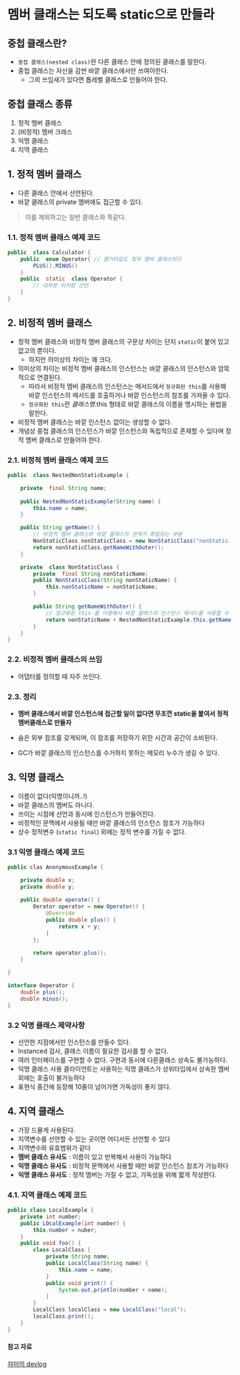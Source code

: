 # 멤버 클래스는 되도록 static으로 만들라

## 중첩 클래스란?
- `중첩 클래스(nested class)`란 다른 클래스 안에 정의된 클래스를 말한다.
- 중첩 클래스는 자신을 감싼 바깥 클래스에서만 쓰여야한다.
	- 그외 쓰임새가 있다면 톱레벨 클래스로 만들어야 한다.

## 중첩 클래스 종류

1. 정적 멤버 클래스
2. (비정적) 멤버 크래스
3. 익명 클래스
4. 지역 클래스


## 1. 정적 멤버 클래스

- 다른 클래스 안에서 선언된다.
- 바깥 클래스의 private 멤버에도 접근할 수 있다. 

> 이를 제외하고는 일반 클래스와 똑같다.

### 1.1. 정적 멤버 클래스 예제 코드
```java
public  class Calculator {
	public  enum Operator{ // 열거타입도 정적 멤버 클래스이다
		PLUS(),MINUS()
	}
	public  static  class Operator {
		// 대부분 이처럼 선언 
	}
}
```

## 2. 비정적 멤버 클래스

- 정적 멤버 클래스와 비정적 멤버 클래스의 구문상 차이는 단지 `static`이 붙어 있고 없고의 뿐이다.
	- 하지만 의미상의 차이는 꽤 크다.
- 의미상의 차이는 비정적 멤버 클래스의 인스턴스는 바깥 클래스의 인스턴스와 암묵적으로 연결된다.
	- 따라서 비정적 멤버 클래스의 인스턴스는 메서드에서 `정규화된 this`를 사용해 바깥 인스턴스의 메서드를 호출하거나 바깥 인스턴스의 참조를 가져올 수 있다.
	- `정규화된 this`란 *클래스명*.this 형태로 바깥 클래스의 이름을 명시하는 용법을 말한다.
- 비정적 멤버 클래스는 바깥 인스턴스 없이는 생성할 수 없다.
- 개념상 중첩 클래스의 인스턴스가 바깥 인스턴스와 독립적으로 존재할 수 있다며 정적 멤버 클래스로 만들어야 한다.

### 2.1. 비정적 멤버 클래스 예제 코드

```java
public  class NestedNonStaticExample {

	private  final String name;
	
	public NestedNonStaticExample(String name) {
		this.name = name;
	} 

	public String getName() {
		// 비정적 멤버 클래스와 바깥 클래스의 관계가 확립되는 부분
		NonStaticClass nonStaticClass = new NonStaticClass("nonStatic : ");
		return nonStaticClass.getNameWithOuter();
	}

	private  class NonStaticClass {
		private  final String nonStaticName;
		public NonStaticClass(String nonStaticName) {
			this.nonStaticName = nonStaticName;
		}

		public String getNameWithOuter() {
			// 정규화된 this 를 이용해서 바깥 클래스의 인스턴스 메서드를 사용할 수 있다. 
			return nonStaticName + NestedNonStaticExample.this.getName();
		}
	}
}
```

### 2.2. 비정적 멤버 클래스의 쓰임
- 어댑터를 정의할 때 자주 쓰인다.

### 2.3. 정리

- **멤버 클래스에서 바깥 인스턴스에 접근할 일이 없다면 무조껀 static을 붙여서 정적 멤버클래스로 만들자**

-   숨은 외부 참조를 갖게되며, 이 참조를 저장하기 위한 시간과 공간이 소비된다.

-   GC가 바깥 클래스의 인스턴스를 수거하지 못하는 메모리 누수가 생길 수 있다.

## 3. 익명 클래스

-   이름이 없다(익명이니까..!)
-   바깥 클래스의 멤버도 아니다.
-   쓰이는 시점에 선언과 동시에 인스턴스가 만들어진다.
-   비정적인 문맥에서 사용될 때만 바깥 클래스의 인스턴스 참조가 가능하다
-   상수 정적변수 (`static final`) 외에는 정적 변수를 가질 수 없다.


### 3.1 익명 클래스 예제 코드

```java
public clas AnonymousExample {

	private double x;
	private double y;
	
	public double operate() {
		Oerator operator = new Operator() {
			@Override
			public double plus() {
				return x + y;
			}
		};

		return operator.plus();
	}
	
}

interface Oeperator {
	double plus();
	double minus();
}
```

### 3.2 익명 클래스 제약사항

-   선언한 지점에서만 인스턴스를 만들수 있다.
-   Instanced 검사, 클래스 이름이 필요한 검사를 할 수 없다.
-   여러 인터페이스를 구현할 수 없다. 구현과 동시에 다른클래스 상속도 불가능하다.
-   익명 클래스 사용 클라이언트는 사용하는 익명 클래스가 상위타입에서 상속한 멤버외에는 호출이 불가능하다
-   표현식 중간에 등장해 10줄이 넘어가면 가독성이 좋지 않다.

## 4. 지역 클래스

-   가장 드물게 사용된다.
-   지역변수를 선언할 수 있는 곳이면 어디서든 선언할 수 있다
-   지역변수와 유효범위가 같다
-   **멤버 클래스 유사도**  : 이름이 있고 반복해서 사용이 가능하다
-   **익명 클래스 유사도**  : 비정적 문맥에서 사용할 때만 바깥 인스턴스 참조가 가능하다
-   **익명 클래스 유사도**  : 정적 멤버는 가질 수 없고, 가독성을 위해 짧게 작성한다.

### 4.1. 지역 클래스 예제 코드

```java
public class LocalExample {
	private int number;
	public LOcalExample(int number) {
		this.number = nuber;
	}
	public void foo() {
		class LocalClass {
			private String name;
			public LocalClass(String name) {
				this.name = name;
			}
			public void print() {
				System.out.println(number + name);
			}
		}
		LocalClass localClass = new LocalClass("local");
		localClass.print();
	}
}
```
  
    
  
#### 참고 자료
[쟈미의 devlog](https://jyami.tistory.com/86)